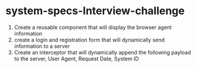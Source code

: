# system-specs-Interview-challenge
1. Create  a reusable component that will display the browser agent information
2. create a login and registration form that will dynamically send information to a server
3. Create an interceptor that will dynamically append the following payload to the server, User Agent, Request Date, System ID
